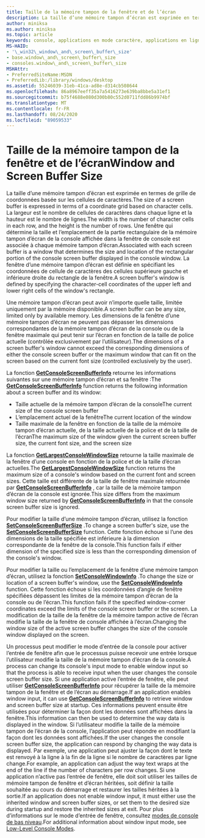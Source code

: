```yaml
---
title: Taille de la mémoire tampon de la fenêtre et de l’écran
description: La taille d’une mémoire tampon d’écran est exprimée en termes de grille de coordonnées basée sur les cellules de caractères.
author: miniksa
ms.author: miniksa
ms.topic: article
keywords: console, applications en mode caractère, applications en ligne de commande, applications Terminal Server, API de console
MS-HAID:
- '\_win32\_window\_and\_screen\_buffer\_size'
- base.window\_and\_screen\_buffer\_size
- consoles.window\_and\_screen\_buffer\_size
MSHAttr:
- PreferredSiteName:MSDN
- PreferredLib:/library/windows/desktop
ms.assetid: 55246039-31eb-41ca-ad8e-d314cb508644
ms.openlocfilehash: 86a8967eeff35a7a5416273e639ba8bbe5a31ef1
ms.sourcegitcommit: b75f4688e080d300b80c552d0711fdd86b9974bf
ms.translationtype: MT
ms.contentlocale: fr-FR
ms.lasthandoff: 08/24/2020
ms.locfileid: "89059533"
---
```

# <a name="window-and-screen-buffer-size"></a><span data-ttu-id="521d9-104">Taille de la mémoire tampon de la fenêtre et de l’écran</span><span class="sxs-lookup"><span data-stu-id="521d9-104">Window and Screen Buffer Size</span></span>


<span data-ttu-id="521d9-105">La taille d’une mémoire tampon d’écran est exprimée en termes de grille de coordonnées basée sur les cellules de caractères.</span><span class="sxs-lookup"><span data-stu-id="521d9-105">The size of a screen buffer is expressed in terms of a coordinate grid based on character cells.</span></span> <span data-ttu-id="521d9-106">La largeur est le nombre de cellules de caractères dans chaque ligne et la hauteur est le nombre de lignes.</span><span class="sxs-lookup"><span data-stu-id="521d9-106">The width is the number of character cells in each row, and the height is the number of rows.</span></span> <span data-ttu-id="521d9-107">Une fenêtre qui détermine la taille et l’emplacement de la partie rectangulaire de la mémoire tampon d’écran de la console affichée dans la fenêtre de console est associée à chaque mémoire tampon d’écran.</span><span class="sxs-lookup"><span data-stu-id="521d9-107">Associated with each screen buffer is a window that determines the size and location of the rectangular portion of the console screen buffer displayed in the console window.</span></span> <span data-ttu-id="521d9-108">La fenêtre d’une mémoire tampon d’écran est définie en spécifiant les coordonnées de cellule de caractères des cellules supérieure gauche et inférieure droite du rectangle de la fenêtre.</span><span class="sxs-lookup"><span data-stu-id="521d9-108">A screen buffer's window is defined by specifying the character-cell coordinates of the upper left and lower right cells of the window's rectangle.</span></span>

<span data-ttu-id="521d9-109">Une mémoire tampon d’écran peut avoir n’importe quelle taille, limitée uniquement par la mémoire disponible.</span><span class="sxs-lookup"><span data-stu-id="521d9-109">A screen buffer can be any size, limited only by available memory.</span></span> <span data-ttu-id="521d9-110">Les dimensions de la fenêtre d’une mémoire tampon d’écran ne peuvent pas dépasser les dimensions correspondantes de la mémoire tampon d’écran de la console ou de la fenêtre maximale qui peut tenir sur l’écran en fonction de la taille de police actuelle (contrôlée exclusivement par l’utilisateur).</span><span class="sxs-lookup"><span data-stu-id="521d9-110">The dimensions of a screen buffer's window cannot exceed the corresponding dimensions of either the console screen buffer or the maximum window that can fit on the screen based on the current font size (controlled exclusively by the user).</span></span>

<span data-ttu-id="521d9-111">La fonction [**GetConsoleScreenBufferInfo**](getconsolescreenbufferinfo.md) retourne les informations suivantes sur une mémoire tampon d’écran et sa fenêtre :</span><span class="sxs-lookup"><span data-stu-id="521d9-111">The [**GetConsoleScreenBufferInfo**](getconsolescreenbufferinfo.md) function returns the following information about a screen buffer and its window:</span></span>

- <span data-ttu-id="521d9-112">Taille actuelle de la mémoire tampon d’écran de la console</span><span class="sxs-lookup"><span data-stu-id="521d9-112">The current size of the console screen buffer</span></span>
- <span data-ttu-id="521d9-113">L’emplacement actuel de la fenêtre</span><span class="sxs-lookup"><span data-stu-id="521d9-113">The current location of the window</span></span>
- <span data-ttu-id="521d9-114">Taille maximale de la fenêtre en fonction de la taille de la mémoire tampon d’écran actuelle, de la taille actuelle de la police et de la taille de l’écran</span><span class="sxs-lookup"><span data-stu-id="521d9-114">The maximum size of the window given the current screen buffer size, the current font size, and the screen size</span></span>

<span data-ttu-id="521d9-115">La fonction [**GetLargestConsoleWindowSize**](getlargestconsolewindowsize.md) retourne la taille maximale de la fenêtre d’une console en fonction de la police et de la taille d’écran actuelles.</span><span class="sxs-lookup"><span data-stu-id="521d9-115">The [**GetLargestConsoleWindowSize**](getlargestconsolewindowsize.md) function returns the maximum size of a console's window based on the current font and screen sizes.</span></span> <span data-ttu-id="521d9-116">Cette taille est différente de la taille de fenêtre maximale retournée par [**GetConsoleScreenBufferInfo**](getconsolescreenbufferinfo.md) , car la taille de la mémoire tampon d’écran de la console est ignorée.</span><span class="sxs-lookup"><span data-stu-id="521d9-116">This size differs from the maximum window size returned by [**GetConsoleScreenBufferInfo**](getconsolescreenbufferinfo.md) in that the console screen buffer size is ignored.</span></span>

<span data-ttu-id="521d9-117">Pour modifier la taille d’une mémoire tampon d’écran, utilisez la fonction [**SetConsoleScreenBufferSize**](setconsolescreenbuffersize.md) .</span><span class="sxs-lookup"><span data-stu-id="521d9-117">To change a screen buffer's size, use the [**SetConsoleScreenBufferSize**](setconsolescreenbuffersize.md) function.</span></span> <span data-ttu-id="521d9-118">Cette fonction échoue si l’une des dimensions de la taille spécifiée est inférieure à la dimension correspondante de la fenêtre de la console.</span><span class="sxs-lookup"><span data-stu-id="521d9-118">This function fails if either dimension of the specified size is less than the corresponding dimension of the console's window.</span></span>

<span data-ttu-id="521d9-119">Pour modifier la taille ou l’emplacement de la fenêtre d’une mémoire tampon d’écran, utilisez la fonction [**SetConsoleWindowInfo**](setconsolewindowinfo.md) .</span><span class="sxs-lookup"><span data-stu-id="521d9-119">To change the size or location of a screen buffer's window, use the [**SetConsoleWindowInfo**](setconsolewindowinfo.md) function.</span></span> <span data-ttu-id="521d9-120">Cette fonction échoue si les coordonnées d’angle de fenêtre spécifiées dépassent les limites de la mémoire tampon d’écran de la console ou de l’écran.</span><span class="sxs-lookup"><span data-stu-id="521d9-120">This function fails if the specified window-corner coordinates exceed the limits of the console screen buffer or the screen.</span></span> <span data-ttu-id="521d9-121">La modification de la taille de la fenêtre de la mémoire tampon active de l’écran modifie la taille de la fenêtre de console affichée à l’écran.</span><span class="sxs-lookup"><span data-stu-id="521d9-121">Changing the window size of the active screen buffer changes the size of the console window displayed on the screen.</span></span>

<span data-ttu-id="521d9-122">Un processus peut modifier le mode d’entrée de la console pour activer l’entrée de fenêtre afin que le processus puisse recevoir une entrée lorsque l’utilisateur modifie la taille de la mémoire tampon d’écran de la console.</span><span class="sxs-lookup"><span data-stu-id="521d9-122">A process can change its console's input mode to enable window input so that the process is able to receive input when the user changes the console screen buffer size.</span></span> <span data-ttu-id="521d9-123">Si une application active l’entrée de fenêtre, elle peut utiliser [**GetConsoleScreenBufferInfo**](getconsolescreenbufferinfo.md) pour récupérer la taille de la mémoire tampon de la fenêtre et de l’écran au démarrage.</span><span class="sxs-lookup"><span data-stu-id="521d9-123">If an application enables window input, it can use [**GetConsoleScreenBufferInfo**](getconsolescreenbufferinfo.md) to retrieve window and screen buffer size at startup.</span></span> <span data-ttu-id="521d9-124">Ces informations peuvent ensuite être utilisées pour déterminer la façon dont les données sont affichées dans la fenêtre.</span><span class="sxs-lookup"><span data-stu-id="521d9-124">This information can then be used to determine the way data is displayed in the window.</span></span> <span data-ttu-id="521d9-125">Si l’utilisateur modifie la taille de la mémoire tampon de l’écran de la console, l’application peut répondre en modifiant la façon dont les données sont affichées.</span><span class="sxs-lookup"><span data-stu-id="521d9-125">If the user changes the console screen buffer size, the application can respond by changing the way data is displayed.</span></span> <span data-ttu-id="521d9-126">Par exemple, une application peut ajuster la façon dont le texte est renvoyé à la ligne à la fin de la ligne si le nombre de caractères par ligne change.</span><span class="sxs-lookup"><span data-stu-id="521d9-126">For example, an application can adjust the way text wraps at the end of the line if the number of characters per row changes.</span></span> <span data-ttu-id="521d9-127">Si une application n’active pas l’entrée de fenêtre, elle doit soit utiliser les tailles de mémoire tampon de fenêtre et d’écran héritées, soit définir la taille souhaitée au cours du démarrage et restaurer les tailles héritées à la sortie.</span><span class="sxs-lookup"><span data-stu-id="521d9-127">If an application does not enable window input, it must either use the inherited window and screen buffer sizes, or set them to the desired size during startup and restore the inherited sizes at exit.</span></span> <span data-ttu-id="521d9-128">Pour plus d’informations sur le mode d’entrée de fenêtre, consultez [modes de console de bas niveau](low-level-console-modes.md).</span><span class="sxs-lookup"><span data-stu-id="521d9-128">For additional information about window input mode, see [Low-Level Console Modes](low-level-console-modes.md).</span></span>

 

 




